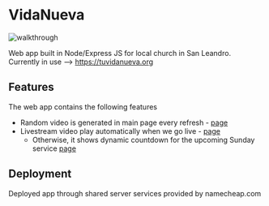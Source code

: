 # VidaNueva

![walkthrough](https://user-images.githubusercontent.com/20372706/121558410-83fe7400-c9ca-11eb-80df-9f114d8e8bcf.gif)

Web app built in Node/Express JS for local church in San Leandro.
Currently in use --> https://tuvidanueva.org

## Features

The web app contains the following features

- Random video is generated in main page every refresh - [page](http://tuvidanueva.org)
- Livestream video play automatically when we go live - [page](http://tuvidanueva.org/mensajes)
  - Otherwise, it shows dynamic countdown for the upcoming Sunday service [page](http://tuvidanueva.org/mensajes)


## Deployment

Deployed app through shared server services provided by namecheap.com


